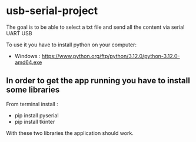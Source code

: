 # usb-serial-project

The goal is to be able to select a txt file and send all the content via serial UART USB

To use it you have to install python on your computer:

- Windows : https://www.python.org/ftp/python/3.12.0/python-3.12.0-amd64.exe

In order to get the app running you have to install some libraries
-------------------------------------------------------------------

From terminal install :
- pip install pyserial
- pip install tkinter

With these two libraries the application should work.
